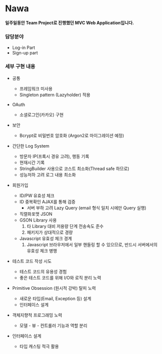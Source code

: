 # Nawa

**일주일동안 Team Project로 진행했던 MVC Web Application입니다.**

### 담당분야
- Log-in Part
- Sign-up part
  
### 세부 구현 내용
  
- 공통
  - 프레임워크 미사용
  - Singleton pattern (Lazyholder) 적용
  
- OAuth
  - 소셜로그인(카카오) 구현

- 보안
  - Bcrypt로 비밀번호 암호화 (Argon2로 마이그레이션 예정)

- 간단한 Log System
  - 방문자 IP(프록시 경유 고려), 행동 기록
  - 현재시간 기록
  - StringBuilder 사용으로 코스트 최소화(Thread safe 하므로)
  - 성능저하 고려 로그 내용 최소화
  
- 회원가입
  - ID/PW 유효성 체크
  - ID 중복확인 AJAX를 통해 검증
    - 서버 부하 고려 Lazy Query (email 형식 일치 시에만 Query 실행)
  - 직렬화포맷 JSON
  - GSON Library 사용
    1. 타 Library 대비 저용량 단계 전송속도 준수
    2. 패키지가 상대적으로 경량
  - Javascript 유효성 체크 경계
    1. Javascript 브라우저에서 일부 핸들링 할 수 있으므로, 반드시 서버에서의 유효성 체크 병행
  
- 테스트 코드 작성 시도
  - 테스트 코드의 유용성 경험
  - 좋은 테스트 코드를 위해 I/O와 로직 분리 노력
  
- Primitive Obsession (원시적 강박) 탈피 노력
  - 새로운 타입(Email, Exception 등) 설계
  - 인터페이스 설계
  
- 객체지향적 프로그래밍 노력
  - 모델 - 뷰 - 컨트롤러 기능과 역할 분리
  
- 인터페이스 설계
  - 타입 캐스팅 적극 활용
